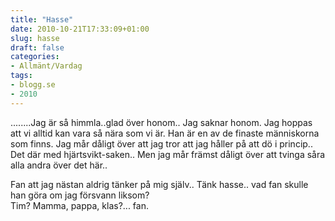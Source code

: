 ```yaml
---
title: "Hasse"
date: 2010-10-21T17:33:09+01:00
slug: hasse
draft: false
categories:
- Allmänt/Vardag
tags:
- blogg.se
- 2010
---
```

........Jag är så himmla..glad över honom.. Jag saknar honom. Jag hoppas att vi alltid kan vara så nära som vi är. Han är en av de finaste människorna som finns. Jag mår dåligt över att jag tror att jag håller på att dö i princip.. Det där med hjärtsvikt-saken.. Men jag mår främst dåligt över att tvinga såra alla andra över det här..  
  
Fan att jag nästan aldrig tänker på mig själv.. Tänk hasse.. vad fan skulle han göra om jag försvann liksom?  
Tim? Mamma, pappa, klas?... fan.